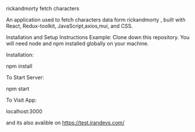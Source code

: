 rickandmorty fetch characters

An application used to fetch characters data form rickandmorty , built with React, Redux-toolkit, JavaScript,axios,mui, and CSS.

Installation and Setup Instructions
Example:
Clone down this repository. You will need node and npm installed globally on your machine.

Installation:

npm install

To Start Server:

npm start

To Visit App:

localhost:3000

and its also avalible on https://test.irandevs.com/
